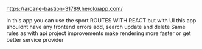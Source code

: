 https://arcane-bastion-31789.herokuapp.com/

In this app you can use the sport ROUTES WITH REACT but with UI this app shouldnt have any frontend errors
add, search update and delete
Same rules as with api project
improvements make rendering more faster or get better service provider

